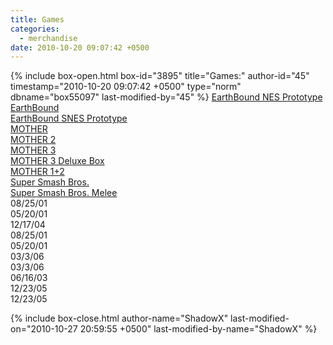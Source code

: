 ```yaml
---
title: Games
categories:
  - merchandise
date: 2010-10-20 09:07:42 +0500
---
```

{% include box-open.html box-id="3895" title="Games:" author-id="45" timestamp="2010-10-20 09:07:42 +0500" type="norm" dbname="box55097" last-modified-by="45" %}
<table1 />
	<a href="ebprototypenes.php">EarthBound NES Prototype</a><br />
	<a href="earthbound.php">EarthBound</a><br />
	<a href="ebprototypesnes.php">EarthBound SNES Prototype</a><br />
	<a href="mother.php">MOTHER</a><br />
	<a href="mother2.php">MOTHER 2</a><br />
	<a href="mother3.php">MOTHER 3</a><br />
	<a href="mother3dlx.php">MOTHER 3 Deluxe Box</a><br />
	<a href="mother12.php">MOTHER 1+2</a><br />
	<a href="ssb.php">Super Smash Bros.</a><br />
	<a href="ssbm.php">Super Smash Bros. Melee</a><br />
<table2 />
	 08/25/01<br />
         05/20/01<br />
         12/17/04<br />
	 08/25/01<br />
	 05/20/01<br />
	 03/3/06<br />
	 03/3/06<br />
	 06/16/03<br />
	 12/23/05<br />
	 12/23/05<br />

<table3 />

{% include box-close.html author-name="ShadowX" last-modified-on="2010-10-27 20:59:55 +0500" last-modified-by-name="ShadowX" %}
